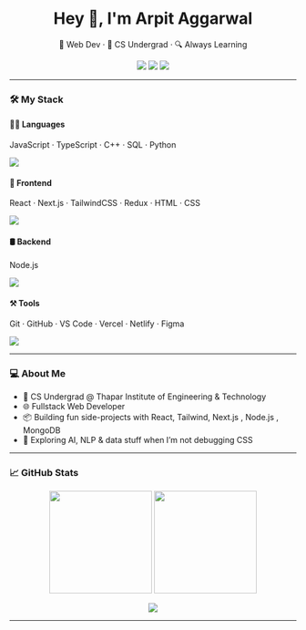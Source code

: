 <h1 align="center">Hey 👋, I'm Arpit Aggarwal</h1>
<p align="center">
  🚀 Web Dev · 🧠 CS Undergrad · 🔍 Always Learning
</p>

<p align="center">
  <a href="https://github.com/arpitaggarwal0511"><img src="https://img.shields.io/github/followers/arpitaggarwal0511?label=Follow&style=social"></a>
  <a href="mailto:arpitaggarwal0511@gmail.com"><img src="https://img.shields.io/badge/Gmail-Contact-red?logo=gmail&style=flat-square"></a>
  <a href="https://www.linkedin.com/in/arpit-aggarwal-5b6040257/"><img src="https://img.shields.io/badge/LinkedIn-Connect-blue?logo=linkedin&style=flat-square"></a>
</p>

---

### 🛠️ My Stack

#### 👨‍💻 Languages  
JavaScript · TypeScript · C++ · SQL · Python  
<p>
  <img src="https://skillicons.dev/icons?i=js,ts,cpp,python" />
</p>

#### 🎨 Frontend  
React · Next.js · TailwindCSS · Redux · HTML · CSS  
<p>
  <img src="https://skillicons.dev/icons?i=react,nextjs,tailwind,redux,html,css" />
</p>

#### 🛢️ Backend  
Node.js   
<p>
  <img src="https://skillicons.dev/icons?i=nodejs" />
</p>

#### ⚒️ Tools  
Git · GitHub · VS Code · Vercel · Netlify · Figma  
<p>
  <img src="https://skillicons.dev/icons?i=git,github,vscode,vercel,netlify,figma" />
</p>


---

### 💻 About Me

- 🏫 CS Undergrad @ Thapar Institute of Engineering & Technology 
- 🌐 Fullstack Web Developer  
- 📦 Building fun side-projects with React, Tailwind, Next.js , Node.js , MongoDB  
- 🧠 Exploring AI, NLP & data stuff when I’m not debugging CSS  
---


### 📈 GitHub Stats

<p align="center"> <img src="https://github-readme-stats.vercel.app/api?username=arpitaggarwal0511&show_icons=true&theme=react&border_radius=10" height="180"/> <img src="https://github-readme-streak-stats.herokuapp.com?user=arpitaggarwal0511&theme=react&border_radius=10" height="180"/> </p> <p align="center"> <img src="https://github-readme-stats.vercel.app/api/top-langs/?username=arpitaggarwal0511&layout=compact&theme=react&border_radius=10" /> </p>

---


